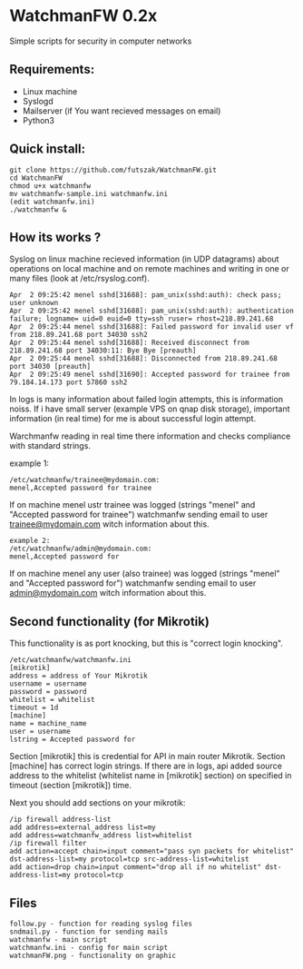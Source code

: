 # WatchmanFW 0.2x
Simple scripts for security in computer networks
## Requirements:
- Linux machine
- Syslogd
- Mailserver (if You want recieved messages on email)
- Python3
## Quick install:
    git clone https://github.com/futszak/WatchmanFW.git
    cd WatchmanFW
    chmod u+x watchmanfw
    mv watchmanfw-sample.ini watchmanfw.ini
    (edit watchmanfw.ini)
    ./watchmanfw &
## How its works ?
   Syslog on linux machine recieved information (in UDP datagrams) about operations on local machine and on remote machines  and writing in one or many files (look at /etc/rsyslog.conf).

    Apr  2 09:25:42 menel sshd[31688]: pam_unix(sshd:auth): check pass; user unknown
    Apr  2 09:25:42 menel sshd[31688]: pam_unix(sshd:auth): authentication failure; logname= uid=0 euid=0 tty=ssh ruser= rhost=218.89.241.68
    Apr  2 09:25:44 menel sshd[31688]: Failed password for invalid user vf from 218.89.241.68 port 34030 ssh2
    Apr  2 09:25:44 menel sshd[31688]: Received disconnect from 218.89.241.68 port 34030:11: Bye Bye [preauth]
    Apr  2 09:25:44 menel sshd[31688]: Disconnected from 218.89.241.68 port 34030 [preauth]
    Apr  2 09:25:49 menel sshd[31690]: Accepted password for trainee from 79.184.14.173 port 57860 ssh2

In logs is many information about failed login attempts, this is information noiss. If i have small server (example VPS on qnap disk storage), important information (in real time) for me is about successful login attempt.

Warchmanfw reading in real time there information and checks compliance with standard strings.

example 1:

    /etc/watchmanfw/trainee@mydomain.com:
    menel,Accepted password for trainee

If on machine menel ustr trainee was logged (strings "menel" and "Accepted password for trainee") watchmanfw sending email to user trainee@mydomain.com witch information about this.

    example 2:
    /etc/watchmanfw/admin@mydomain.com:
    menel,Accepted password for

If on machine menel any user (also trainee) was logged (strings "menel" and "Accepted password for") watchmanfw sending email to user admin@mydomain.com witch information about this.
## Second functionality (for Mikrotik)
This functionality is as port knocking, but this is "correct login knocking".

    /etc/watchmanfw/watchmanfw.ini
    [mikrotik]
    address = address of Your Mikrotik
    username = username
    password = password
    whitelist = whitelist
    timeout = 1d
    [machine]
    name = machine_name
    user = username
    lstring = Accepted password for

Section [mikrotik] this is credential for API in main router Mikrotik. Section [machine] has correct login strings. If there are in logs, api added source address to the whitelist (whitelist name in [mikrotik] section) on specified in timeout (section [mikrotik]) time.

Next you should add sections on your mikrotik:

    /ip firewall address-list
    add address=external_address list=my
    add address=watchmanfw_address list=whitelist
    /ip firewall filter
    add action=accept chain=input comment="pass syn packets for whitelist" dst-address-list=my protocol=tcp src-address-list=whitelist
    add action=drop chain=input comment="drop all if no whitelist" dst-address-list=my protocol=tcp
## Files
    follow.py - function for reading syslog files
    sndmail.py - function for sending mails
    watchmanfw - main script
    watchmanfw.ini - config for main script
    watchmanFW.png - functionality on graphic
